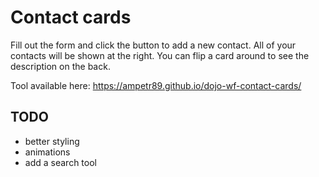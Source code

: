 # Contact cards

Fill out the form and click the button to add a new contact. All of your contacts will be shown at the right. You can flip a card around to see the description on the back.

Tool available here: https://ampetr89.github.io/dojo-wf-contact-cards/

## TODO
* better styling
* animations
* add a search tool
